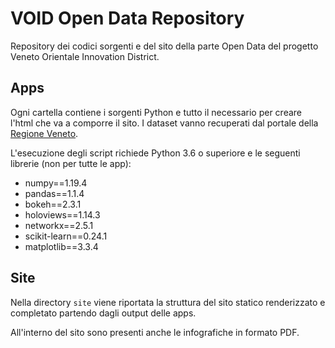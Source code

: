 # VOID Open Data Repository
Repository dei codici sorgenti e del sito della parte Open Data del progetto
Veneto Orientale Innovation District.

## Apps
Ogni cartella contiene i sorgenti Python e tutto il necessario per creare 
l'html che va a comporre il sito. I dataset vanno recuperati dal portale
della [Regione Veneto](https://dati.veneto.it/).

L'esecuzione degli script richiede Python 3.6 o superiore e le seguenti
librerie (non per tutte le app):

- numpy==1.19.4
- pandas==1.1.4
- bokeh==2.3.1
- holoviews==1.14.3
- networkx==2.5.1
- scikit-learn==0.24.1
- matplotlib==3.3.4

## Site
Nella directory `site` viene riportata la struttura del sito statico
renderizzato e completato partendo dagli output delle apps.

All'interno del sito sono presenti anche le infografiche in formato PDF.


